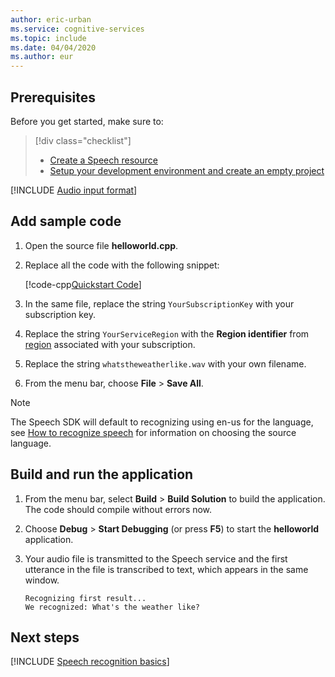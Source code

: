 ```yaml
---
author: eric-urban
ms.service: cognitive-services
ms.topic: include
ms.date: 04/04/2020
ms.author: eur
---
```


## Prerequisites

Before you get started, make sure to:

> [!div class="checklist"]
> * [Create a Speech resource](~/articles/cognitive-services/cognitive-services-apis-create-account.md#get-the-keys-for-your-resource)
> * [Setup your development environment and create an empty project](../../../../quickstarts/setup-platform.md?tabs=windows&pivots=programming-language-cpp)

[!INCLUDE [Audio input format](~/articles/cognitive-services/speech-service/includes/audio-input-format-chart.md)]

## Add sample code

1. Open the source file **helloworld.cpp**.

1. Replace all the code with the following snippet:
   
   [!code-cpp[Quickstart Code](~/samples-cognitive-services-speech-sdk/quickstart/cpp/windows/from-file/helloworld/helloworld.cpp#code)]

1. In the same file, replace the string `YourSubscriptionKey` with your subscription key.

1. Replace the string `YourServiceRegion` with the **Region identifier** from [region](../../../../regions.md) associated with your subscription.

1. Replace the string `whatstheweatherlike.wav` with your own filename.

1. From the menu bar, choose **File** > **Save All**.

> [!NOTE]
> The Speech SDK will default to recognizing using en-us for the language, see [How to recognize speech](../../../../how-to-recognize-speech.md) for information on choosing the source language.

## Build and run the application

1. From the menu bar, select **Build** > **Build Solution** to build the application. The code should compile without errors now.

1. Choose **Debug** > **Start Debugging** (or press **F5**) to start the **helloworld** application.

1. Your audio file is transmitted to the Speech service and the first utterance in the file is transcribed to text, which appears in the same window.

   ```text
   Recognizing first result...
   We recognized: What's the weather like?
   ```

## Next steps

[!INCLUDE [Speech recognition basics](../../speech-to-text-next-steps.md)]
